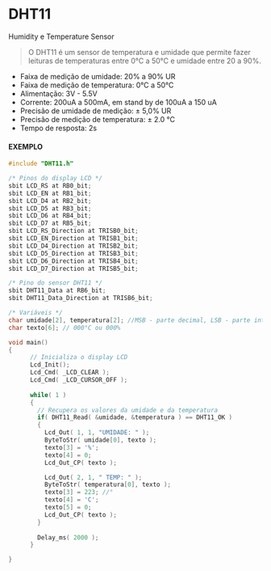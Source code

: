 # DHT11
Humidity e Temperature Sensor

> O DHT11 é um sensor de temperatura e umidade que permite fazer leituras de temperaturas entre 0°C a 50°C e umidade entre 20 a 90%.

>
* Faixa de medição de umidade: 20% a 90% UR
* Faixa de medição de temperatura: 0°C a 50°C
* Alimentação: 3V - 5.5V
* Corrente: 200uA a 500mA, em stand by de 100uA a 150 uA
* Precisão de umidade de medição: ± 5,0% UR
* Precisão de medição de temperatura: ± 2.0 °C
* Tempo de resposta: 2s

#### EXEMPLO

```c
#include "DHT11.h"

/* Pinos do display LCD */
sbit LCD_RS at RB0_bit;
sbit LCD_EN at RB1_bit;
sbit LCD_D4 at RB2_bit;
sbit LCD_D5 at RB3_bit;
sbit LCD_D6 at RB4_bit;
sbit LCD_D7 at RB5_bit;
sbit LCD_RS_Direction at TRISB0_bit;
sbit LCD_EN_Direction at TRISB1_bit;
sbit LCD_D4_Direction at TRISB2_bit;
sbit LCD_D5_Direction at TRISB3_bit;
sbit LCD_D6_Direction at TRISB4_bit;
sbit LCD_D7_Direction at TRISB5_bit;

/* Pino do sensor DHT11 */
sbit DHT11_Data at RB6_bit;
sbit DHT11_Data_Direction at TRISB6_bit;

/* Variáveis */
char umidade[2], temperatura[2]; //MSB - parte decimal, LSB - parte inteira
char texto[6]; // 000°C ou 000%

void main()
{
      // Inicializa o display LCD
      Lcd_Init();
      Lcd_Cmd( _LCD_CLEAR );
      Lcd_Cmd( _LCD_CURSOR_OFF );
      
      while( 1 )
      {
        // Recupera os valores da umidade e da temperatura
        if( DHT11_Read( &umidade, &temperatura ) == DHT11_OK )
        {
          Lcd_Out( 1, 1, "UMIDADE: " );
          ByteToStr( umidade[0], texto );
          texto[3] = '%';
          texto[4] = 0;
          Lcd_Out_CP( texto );

          Lcd_Out( 2, 1, " TEMP: " );
          ByteToStr( temperatura[0], texto );
          texto[3] = 223; //°
          texto[4] = 'C';
          texto[5] = 0;
          Lcd_Out_CP( texto );
        }
        
        Delay_ms( 2000 );
      }

}
```
